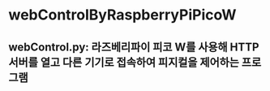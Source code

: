 # webControlByRaspberryPiPicoW
## webControl.py: 라즈베리파이 피코 W를 사용해 HTTP서버를 열고 다른 기기로 접속하여 피지컬을 제어하는 프로그램 
